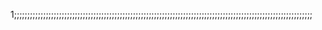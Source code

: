 1;;;;;;;;;;;;;;;;;;;;;;;;;;;;;;;;;;;;;;;;;;;;;;;;;;;;;;;;;;;;;;;;;;;;;;;;;;;;;;;;;;;;;;;;;;;;;;;;;;;;;;;;;;;;;;;;;
